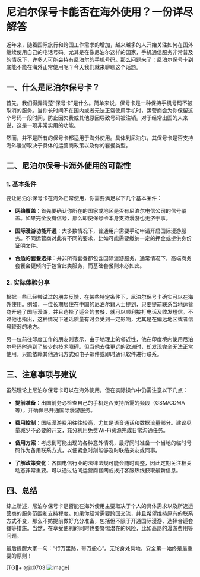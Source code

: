 # 尼泊尔保号卡能否在海外使用？一份详尽解答

近年来，随着国际旅行和跨国工作需求的增加，越来越多的人开始关注如何在国外继续使用自己的电话号码。尤其是在像尼泊尔这样的国家，手机通信服务非常普及的情况下，许多人可能会持有尼泊尔的手机号码。那么问题来了：尼泊尔保号卡到底能不能在海外正常使用呢？今天我们就来聊聊这个话题。

## 一、什么是尼泊尔保号卡？

首先，我们得弄清楚“保号卡”是什么。简单来说，保号卡是一种保持手机号码不被取消的服务。当你长时间不在国内或者无法正常使用手机时，运营商会为你保留这个号码一段时间，防止因欠费或其他原因导致号码被注销。对于经常出国的人来说，这是一项非常实用的功能。

然而，并不是所有的保号卡都适用于海外使用。具体到尼泊尔，其保号卡是否支持海外漫游取决于具体的运营商政策以及你的套餐类型。

## 二、尼泊尔保号卡海外使用的可能性

### 1. 基本条件

要让尼泊尔保号卡在海外正常使用，你需要满足以下几个基本条件：

- **网络覆盖**：首先要确认你所在的国家或地区是否有尼泊尔电信公司的信号覆盖。如果完全没有信号，那么即使保号卡本身支持漫游也无济于事。
  
- **国际漫游功能开通**：大多数情况下，普通用户需要手动申请开启国际漫游服务。不同运营商对此有不同的要求，比如可能需要缴纳一定的押金或提供身份证明文件。

- **合适的套餐选择**：并非所有套餐都包含国际漫游服务。通常情况下，高端商务套餐会更倾向于包含此类服务，而基础套餐则未必如此。

### 2. 实际体验分享

根据一些已经尝试过的朋友反馈，在某些特定条件下，尼泊尔保号卡确实可以在海外使用。例如，一位长期居住在中国的尼泊尔籍人士提到，只要提前联系当地运营商开通了国际漫游，并且选择了适合的套餐，就可以顺利接打电话及收发短信。不过他也指出，这种情况下通话质量有时会受到一定影响，尤其是在偏远地区或者信号较弱的地方。

另一位前往印度工作的朋友则表示，由于地理上的邻近性，他在印度境内使用尼泊尔号码时遇到了较少的技术障碍。但当他去往更远的欧洲时，却发现完全无法正常使用，只能依赖其他通讯方式如电子邮件或即时通讯软件进行联系。

## 三、注意事项与建议

虽然理论上尼泊尔保号卡可以在海外使用，但在实际操作中仍需注意以下几点：

- **提前准备**：出国前务必检查自己的手机是否支持所需的频段（GSM/CDMA等），并确保已开通国际漫游服务。
  
- **费用控制**：国际漫游费用往往较高，尤其是语音通话和数据流量部分。建议尽量减少不必要的开支，充分利用免费Wi-Fi资源完成日常沟通任务。

- **备用方案**：考虑到可能出现的各种意外情况，最好同时准备一个当地的临时号码作为备用联系方式，以便紧急时刻能够及时联络亲友或同事。

- **了解政策变化**：各国电信行业的法律法规可能会随时调整，因此定期关注相关动态非常重要。可以通过访问运营商官网或拨打客服热线获取最新信息。

## 四、总结

综上所述，尼泊尔保号卡是否能在海外使用主要取决于个人的具体需求以及所选运营商的服务范围和支持程度。如果你经常需要跨国交流，并且希望维持原有的联系方式不变，那么不妨提前做好充分准备，包括但不限于开通国际漫游、选择合适套餐等措施。当然，在享受便利的同时也要警惕潜在的风险，比如高昂的漫游费用等问题。

最后提醒大家一句：“行万里路，带万般心”。无论身处何地，安全第一始终是最重要的原则！

[TG💪+ @jx0703 ![Image](https://github.com/user-attachments/assets/dbca1d08-cadb-493c-b0ec-ad6f7a83f270)]